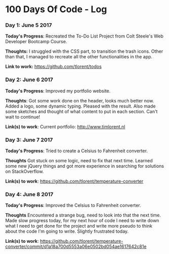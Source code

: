 # 100 Days Of Code - Log

### Day 1: June 5 2017 

**Today's Progress**: Recreated the To-Do List Project from Colt Steele's Web Developer Bootcamp Course.

**Thoughts:** I struggled with the CSS part, to transition the trash icons. Other than that, I managed to recreate all the other functionalities in the app.

**Link to work:** https://github.com/tlorent/todos

### Day 2: June 6 2017

**Today's Progress**: Improved my portfolio website.

**Thoughts**: Got some work done on the header, looks much better now. Added a logo, some dynamic typing. Pleased with the result. Also made some sketches and thought of what content to put in each section. Can't wait to continue!

**Link(s) to work**: Current portfolio: http://www.timlorent.nl

### Day 3: June 7 2017

**Today's Progress**: Tried to create a Celsius to Fahrenheit converter.

**Thoughts** Got stuck on some logic, need to fix that next time. Learned some new jQuery things and got more experience in searching for solutions on StackOverflow.

**Link(s) to work**: https://github.com/tlorent/temperature-converter

### Day 4: June 8 2017

**Today's Progress**: Improved the Celsius to Fahrenheit converter.

**Thoughts** Encountered a strange bug, need to look into that the next time. Made slow progress today, for my next hour of code I need to write down what I need to get done for the project and write more pseudo to think about the code I'm going to write. Slightly frustrated today.

**Link(s) to work**: https://github.com/tlorent/temperature-converter/commit/d1a18a700d5553a06e0502bd054ae1617642c81e
